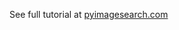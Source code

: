 See full tutorial at [pyimagesearch.com](http://www.pyimagesearch.com/2015/09/28/implementing-the-max-rgb-filter-in-opencv/)
